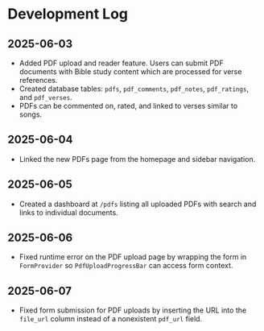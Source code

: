 # Development Log

## 2025-06-03
- Added PDF upload and reader feature. Users can submit PDF documents with Bible study content which are processed for verse references.
- Created database tables: `pdfs`, `pdf_comments`, `pdf_notes`, `pdf_ratings`, and `pdf_verses`.
- PDFs can be commented on, rated, and linked to verses similar to songs.

## 2025-06-04
- Linked the new PDFs page from the homepage and sidebar navigation.

## 2025-06-05
- Created a dashboard at `/pdfs` listing all uploaded PDFs with search and links to individual documents.

## 2025-06-06
- Fixed runtime error on the PDF upload page by wrapping the form in `FormProvider` so `PdfUploadProgressBar` can access form context.
## 2025-06-07
- Fixed form submission for PDF uploads by inserting the URL into the `file_url` column instead of a nonexistent `pdf_url` field.

